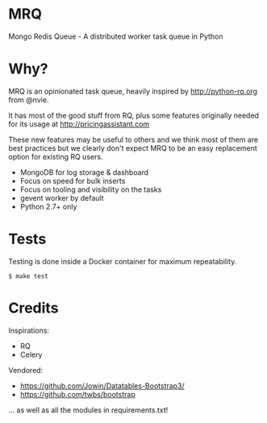 MRQ
===

Mongo Redis Queue - A distributed worker task queue in Python

Why?
====

MRQ is an opinionated task queue, heavily inspired by http://python-rq.org from @nvie.

It has most of the good stuff from RQ, plus some features originally needed for its usage at http://pricingassistant.com

These new features may be useful to others and we think most of them are best practices but we clearly don't expect MRQ to be an easy replacement option for existing RQ users.

 * MongoDB for log storage & dashboard
 * Focus on speed for bulk inserts
 * Focus on tooling and visibility on the tasks
 * gevent worker by default
 * Python 2.7+ only

Tests
=====

Testing is done inside a Docker container for maximum repeatability.

```
$ make test
```

Credits
=======

Inspirations:
 * RQ
 * Celery

Vendored:
 * https://github.com/Jowin/Datatables-Bootstrap3/
 * https://github.com/twbs/bootstrap

... as well as all the modules in requirements.txt!
